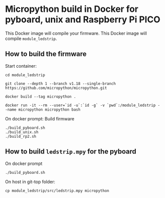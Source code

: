 # Micropython build in Docker for pyboard, unix and Raspberry Pi PICO

This Docker image will compile your firmware.
This Docker image will compile `module_ledstrip`.

## How to build the firmware


Start container:

```
cd module_ledstrip

git clone --depth 1 --branch v1.18 --single-branch https://github.com/micropython/micropython.git

docker build --tag micropython .

docker run -it --rm --user=`id -u`:`id -g` -v `pwd`:/module_ledstrip --name micropython micropython bash
```

On docker prompt: Build firmware

```
./build_pyboard.sh
./build_unix.sh
./build_rp2.sh
```

## How to build `ledstrip.mpy` for the pyboard

On docker prompt

```
./build_pyboard.sh
```

On host in git-top folder:

```
cp module_ledstrip/src/ledstrip.mpy micropython
```